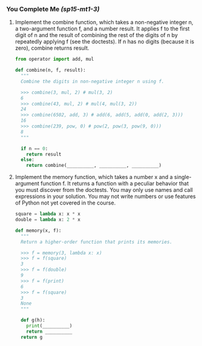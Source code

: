 
### You Complete Me *(sp15-mt1-3)*

1. Implement the combine function, which takes a non-negative integer n, a two-argument function f, and a number result. It applies f to the first digit of n and the result of combining the rest of the digits of n by repeatedly applying f (see the doctests). If n has no digits (because it is zero), combine returns result.

    ```py
    from operator import add, mul

    def combine(n, f, result):
      """
      Combine the digits in non-negative integer n using f.

      >>> combine(3, mul, 2) # mul(3, 2)
      6
      >>> combine(43, mul, 2) # mul(4, mul(3, 2))
      24
      >>> combine(6502, add, 3) # add(6, add(5, add(0, add(2, 3)))
      16
      >>> combine(239, pow, 0) # pow(2, pow(3, pow(9, 0)))
      8
      """

      if n == 0:
        return result
      else:
        return combine(__________, __________, __________)
    ```

1. Implement the memory function, which takes a number x and a single-argument function f. It returns a function with a peculiar behavior that you must discover from the doctests. You may only use names and call expressions in your solution. You may not write numbers or use features of Python not yet covered in the course.

    ```py
    square = lambda x: x * x
    double = lambda x: 2 * x

    def memory(x, f):
      """
      Return a higher-order function that prints its memories.

      >>> f = memory(3, lambda x: x)
      >>> f = f(square)
      3
      >>> f = f(double)
      9
      >>> f = f(print)
      6
      >>> f = f(square)
      3
      None
      """

      def g(h):
        print(__________)
        return __________
      return g
    ```
